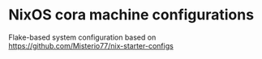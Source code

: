 # NixOS cora machine configurations

Flake-based system configuration based on https://github.com/Misterio77/nix-starter-configs
